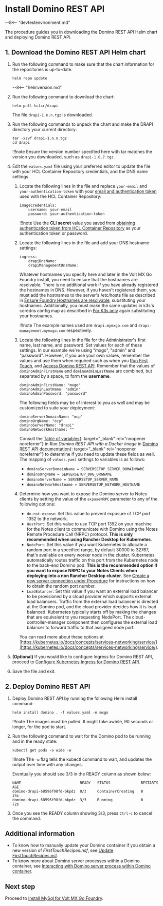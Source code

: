 # Install Domino REST API

--8<-- "devtestenvironment.md"

The procedure guides you in downloading the Domino REST API Helm chart and deploying Domino REST API.

## 1. Download the Domino REST API Helm chart

1. Run the following command to make sure that the chart information for the repositories is up-to-date. 

    ```
    helm repo update
    ```

    --8<-- "helmversion.md"
    
     
2. Run the following command to download the chart:

    ```
    helm pull hclcr/drapi
    ```
    The file `drapi-1.n.n.tgz` is downloaded.

3. Run the following commands to unpack the chart and make the DRAPI directory your current directory:

    ```
    tar -xzvf drapi-1.n.n.tgz
    cd drapi
    ```
    !!!note
        Ensure the version number specified here with tar matches the version you downloaded, such as `drapi-1.0.7.tgz`.

4. Edit the `values.yaml` file using your preferred editor to update the file with your HCL Container Repository credentials, and the DNS name settings.

    1. Locate the following lines in the file and replace `your-email` and `your-authentication-token` with your [email and authentication token](obtainauthenticationtoken.md) used with the HCL Container Repository:

        ```{ .yaml .no-copy }
        imageCredentials:
            username: your-email
            password: your-authentication-token
        ```

        !!!note
            Use the **CLI secret** value you saved from [obtaining authentication token from HCL Container Repository](obtainauthenticationtoken.md) as your authentication token or password.

    2. Locate the following lines in the file and add your DNS hostname settings:

        ```{ .yaml .no-copy }
        ingress:
            drapiDnsName:
            drapiManagementDnsName:
        ```
        Whatever hostnames you specify here and later in the Volt MX Go Foundry install, you need to ensure that the hostnames are resolvable. There is no additional work if you have already registered the hostnames in DNS. However, if you haven't registered them, you must add the hostnames to the server's /etc/hosts file as described in [Ensure Foundry Hostnames are resolvable](prereq.md#3-ensure-foundry-hostnames-are-resolvable), substituting your hostnames. Additionally, you must make the same updates in k3s's coredns config map as described in [For K3s only](prereq.md#for-k3s-only) again substituting your hostnames.

        !!!note
            The example names used are `drapi.mymxgo.com` and `drapi-management.mymxgo.com` respectively.

    3. Locate the following lines in the file for the Administrator's first name, last name, and password. Set values for each of these settings. In our example we're using "mxgo", "admin" and "password". However, if you use your own values, remember the values and use them when required such as when you [Run First Touch](firsttouch.md#run-first-touch), and [Access Domino REST API](../howto/accessdrapi.md#access-domino-rest-api). Remember that the values of `dominoAdminFirstName` and `dominoAdminLastName` are combined, but separated by a space, to form the **username**.

        ```{ .yaml .no-copy }
        dominoAdminFirstName: "mxgo"
        dominoAdminLastName: "admin"
        dominoAdminPassword: "password"
        ```

        The following fields may be of interest to you as well and may be customized to suite your deployment:

        ```{ .yaml .no-copy }
        dominoServerDomainName: "ocp"
        dominoOrgName: "ocp"
        dominoServerName: "drapi"
        dominoNetworkHostname: ""
        ```

        Consult the [Table of variables](https://opensource.hcltechsw.com/Domino-rest-api/tutorial/installconfig/docker.html#table-of-variables){: target="_blank" rel="noopener noreferrer"} in *Run Domino REST API with a Docker image* in  [Domino REST API documentation](https://opensource.hcltechsw.com/Domino-rest-api/index.html){: target="_blank" rel="noopener noreferrer"} to determine if you need to update these fields as well. The mapping of `values.yaml` settings to variables is as follows:

        - `dominoServerDomainName = SERVERSETUP_SERVER_DOMAINNAME`
        - `dominoOrgName = SERVERSETUP_ORG_ORGNAME`
        - `dominoServerName = SERVERSETUP_SERVER_NAME`
        - `dominoNetworkHostname = SERVERSETUP_NETWORK_HOSTNAME`

    4. Determine how you want to expose the Domino server to Notes clients by setting the value of the `exposeNRPC` parameter to any of the following options:

        - `do-not-expose`: Set this value to prevent exposure of TCP port 1352 to the network.
        - `HostPort`: Set this value to use TCP port 1352 on your machine for the Notes client to communicate with Domino using the Notes Remote Procedure Call (NRPC) protocol. **This is only recommended when using Rancher Desktop for Kubernetes**.
        - `NodePort`: Set this value if you want Kubernetes to allocate a random port in a specified range, by default 30000 to 32767, that's available on every worker node in the cluster. Kubernetes automatically routes traffic on this port from the Kubernetes node to the back-end Domino pod. **This is the recommended option if you want to expose NRPC to your Notes Clients when deploying into a non Rancher Desktop cluster**. See [Create a new server connection under Procedure](../howto/connectdominofromnotes.md#procedure) for instructions on how to obtain the random port number.
        - `LoadBalancer`: Set this value if you want an external load balancer to be provisioned by a cloud provider which supports external load balancers. Traffic from the external load balancer is directed at the Domino pod, and the cloud provider decides how it is load balanced. Kubernetes typically starts off by making the changes that are equivalent to you requesting NodePort. The cloud-controller-manager component then configures the external load balancer to forward traffic to that assigned node port.

        You can read more about these options at [https://kubernetes.io/docs/concepts/services-networking/service/](https://kubernetes.io/docs/concepts/services-networking/service/).


5. **(Optional)** If you would like to configure Ingress for Domino REST API, proceed to [Configure Kubernetes Ingress for Domino REST API](../howto/drapiingress.md).

6. Save the file and exit.

## 2. Deploy Domino REST API

1. Deploy Domino REST API by running the following Helm install command:

    ```
    helm install domino . -f values.yaml -n mxgo
    ```

    !!!note
        The images must be pulled. It might take awhile, 90 seconds or longer, for the pod to start.

2. Run the following command to wait for the Domino pod to be running and in the ready state:

    ```
    kubectl get pods -o wide -w
    ```

    !!!note
        The `-w` flag tells the kubectl command to wait, and updates the output over time with any changes.

    Eventually you should see 3/3 in the READY column as shown below:

    ```{ .yaml .no-copy }
    NAME                           READY   STATUS              RESTARTS   AGE
    domino-drapi-68596f98fd-bkpdz  0/3     ContainerCreating   0          34s
    domino-drapi-68596f98fd-bkpdz  3/3     Running             0          72s
    ```

3. Once you see the READY column showing 3/3, press `Ctrl-c` to cancel the command.

## Additional information

- To know how to manually update your Domino container if you obtain a new version of *FirstTouchRecipes.nsf*, see [Update FirstTouchRecipes.nsf](../howto/FTnsfupdate.md).
- To know more about Domino server processes within a Domino container, see [Interacting with Domino server process within Domino container](../topicguides/dominoserver.md).
## Next step

Proceed to [Install MySql for Volt MX Go Foundry](installmysqlfoundry.md).



<!--The Notes client communicates with Domino over TCP port 1352 using the Notes Remote Procedure Call protocol (NRPC). For simple developer based deployments, this is done in Kubernetes with the `HostPort`. This option requires port 1352 on your machine to be available for use. The other option you can specify is `NodePort`.  When `NodePort` is specified Kubernetes will allocate a random port in a specified range (by default between 30000-32767) that will be available on every worker node in the cluster. Kubernetes will automatically route traffic on this port from the Kubernetes node to the backend Domino pod. Each option has its strengths and weaknesses, you can read more about these options at [https://kubernetes.io/docs/concepts/services-networking/service/](https://kubernetes.io/docs/concepts/services-networking/service/). If you specify `exposeNRPC: do-not-expose` port 1352 will not be exposed to the network.
        -->